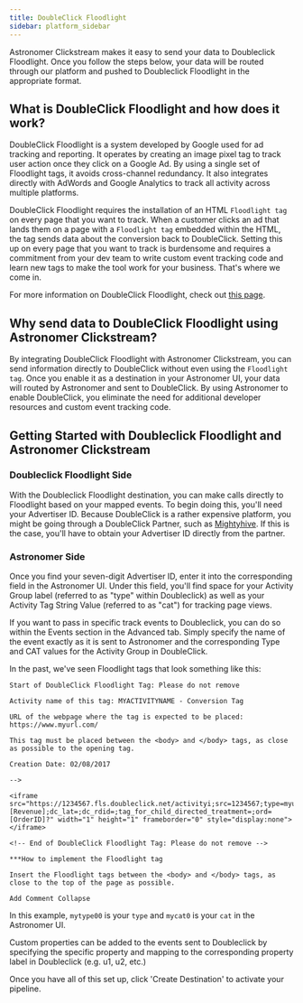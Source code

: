 ```yaml
---
title: DoubleClick Floodlight
sidebar: platform_sidebar
---
```


Astronomer Clickstream makes it easy to send your data to Doubleclick Floodlight. Once you follow the steps below, your data will be routed through our platform and pushed to Doubleclick Floodlight in the appropriate format. 

## What is DoubleClick Floodlight and how does it work?

DoubleClick Floodlight is a system developed by Google used for ad tracking and reporting. It operates by creating an image pixel tag to track user action once they click on a Google Ad. By using a single set of Floodlight tags, it avoids cross-channel redundancy. It also integrates directly with AdWords and Google Analytics to track all activity across multiple platforms.

DoubleClick Floodlight requires the installation of an HTML `Floodlight tag` on every page that you want to track. When a customer clicks an ad that lands them on a page with a `Floodlight tag` embedded within the HTML, the tag sends data about the conversion back to DoubleClick. Setting this up on every page that you want to track is burdensome and requires a commitment from your dev team to write custom event tracking code and learn new tags to make the tool work for your business. That's where we come in.

For more information on DoubleClick Floodlight, check out  [this page](https://support.google.com/dfa/partner/answer/186739?hl=en).

## Why send data to DoubleClick Floodlight using Astronomer Clickstream?

By integrating DoubleClick Floodlight with Astronomer Clickstream, you can send information directly to DoubleClick without even using the `Floodlight tag`. Once you enable it as a destination in your Astronomer UI, your data will routed by Astronomer and sent to DoubleClick. By using Astronomer to enable DoubleClick, you eliminate the need for additional developer resources and custom event tracking code.


## Getting Started with Doubleclick Floodlight and Astronomer Clickstream

### Doubleclick Floodlight Side

With the Doubleclick Floodlight destination, you can make calls directly to Floodlight based on your mapped events. To begin doing this, you'll need your Advertiser ID. Because DoubleClick is a rather expensive platform, you might be going through a DoubleClick Partner, such as [Mightyhive](http://mightyhive.com). If this is the case, you'll have to obtain your Advertiser ID directly from the partner.

### Astronomer Side

Once you find your seven-digit Advertiser ID, enter it into the corresponding field in the Astronomer UI. Under this field, you'll find space for your Activity Group label (referred to as "type" within Doubleclick) as well as your Activity Tag String Value (referred to as "cat") for tracking page views.

If you want to pass in specific track events to Doubleclick, you can do so within the Events section in the Advanced tab. Simply specify the name of the event exactly as it is sent to Astronomer and the corresponding Type and CAT values for the Activity Group in DoubleClick.

In the past, we've seen Floodlight tags that look something like this:

```
Start of DoubleClick Floodlight Tag: Please do not remove

Activity name of this tag: MYACTIVITYNAME - Conversion Tag

URL of the webpage where the tag is expected to be placed: https://www.myurl.com/

This tag must be placed between the <body> and </body> tags, as close as possible to the opening tag.

Creation Date: 02/08/2017

-->

<iframe src="https://1234567.fls.doubleclick.net/activityi;src=1234567;type=myurl00;cat=myurl0;qty=1;cost=[Revenue];dc_lat=;dc_rdid=;tag_for_child_directed_treatment=;ord=[OrderID]?" width="1" height="1" frameborder="0" style="display:none"></iframe>

<!-- End of DoubleClick Floodlight Tag: Please do not remove -->

***How to implement the Floodlight tag

Insert the Floodlight tags between the <body> and </body> tags, as close to the top of the page as possible.

Add Comment Collapse
```

In this example, `mytype00` is your `type` and `mycat0` is your `cat` in the Astronomer UI.

Custom properties can be added to the events sent to Doubleclick by specifying the specific property and mapping to the corresponding property label in Doubleclick (e.g. u1, u2, etc.)

Once you have all of this set up, click 'Create Destination' to activate your pipeline.

